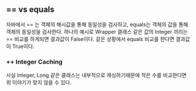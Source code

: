 ## == vs equals
자바에서 == 는 객체의 해시값을 통해 동일성을 검사하고, equals는 객체의 값을 통해 객체의 동일성을 검사한다.
하나의 예시로 Wrapper 클래스 같은 값의 Integer 끼리는 == 비교를 하게되면 결과값이 False이다.
같은 상황에서 equals 비교를 한다면 결과값이 True이다.


### ++ Integer Caching
 사실 Integer, Long 같은 클래스는 내부적으로 캐싱하기때문에 작은 수를 비교한다면 위 이야기가 맞지 않을 수 있다.